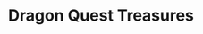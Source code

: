 ---
title: 'Dragon Quest Treasures'
platform: switch
genre:
  - action-adventure
  - rpg
digital: false
physical: true
guide: false
pending: true
posted: 2022-12-09
---